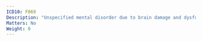 ```yaml
---
ICD10: F069
Description: "Unspecified mental disorder due to brain damage and dysfunction and to physical disease"
Matters: No
Weight: 0
---
```


